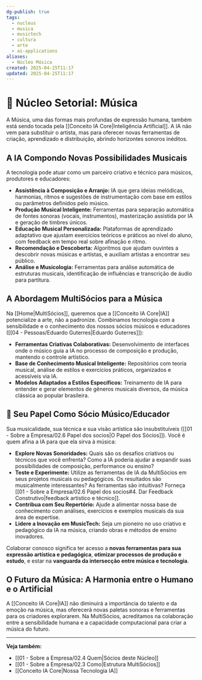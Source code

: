 ```yaml
---
dg-publish: true
tags:
  - nucleus
  - musica
  - musictech
  - cultura
  - arte
  - ai-applications
aliases:
  - Núcleo Música
created: 2025-04-25T11:17
updated: 2025-04-25T11:17
---
```


# 🎵 Núcleo Setorial: Música

A Música, uma das formas mais profundas de expressão humana, também está sendo tocada pela [[Conceito IA Core\|Inteligência Artificial]]. A IA não vem para substituir o artista, mas para oferecer novas ferramentas de criação, aprendizado e distribuição, abrindo horizontes sonoros inéditos.

## A IA Compondo Novas Possibilidades Musicais

A tecnologia pode atuar como um parceiro criativo e técnico para músicos, produtores e educadores:

*   **Assistência à Composição e Arranjo:** IA que gera ideias melódicas, harmonias, ritmos e sugestões de instrumentação com base em estilos ou parâmetros definidos pelo músico.
*   **Produção Musical Inteligente:** Ferramentas para separação automática de fontes sonoras (vocais, instrumentos), masterização assistida por IA e geração de timbres únicos.
*   **Educação Musical Personalizada:** Plataformas de aprendizado adaptativo que ajustam exercícios teóricos e práticos ao nível do aluno, com feedback em tempo real sobre afinação e ritmo.
*   **Recomendação e Descoberta:** Algoritmos que ajudam ouvintes a descobrir novas músicas e artistas, e auxiliam artistas a encontrar seu público.
*   **Análise e Musicologia:** Ferramentas para análise automática de estruturas musicais, identificação de influências e transcrição de áudio para partitura.

## A Abordagem MultiSócios para a Música

Na [[Home\|MultiSócios]], queremos que a [[Conceito IA Core\|IA]] potencialize a arte, não a padronize. Combinamos tecnologia com a sensibilidade e o conhecimento dos nossos sócios músicos e educadores ([[04 - Pessoas/Eduardo Guterres\|Eduardo Guterres]]):

*   **Ferramentas Criativas Colaborativas:** Desenvolvimento de interfaces onde o músico guia a IA no processo de composição e produção, mantendo o controle artístico.
*   **Base de Conhecimento Musical Inteligente:** Repositórios com teoria musical, análise de estilos e exercícios práticos, organizados e acessíveis via IA.
*   **Modelos Adaptados a Estilos Específicos:** Treinamento de IA para entender e gerar elementos de gêneros musicais diversos, da música clássica ao popular brasileira.

## 🎼 Seu Papel Como Sócio Músico/Educador

Sua musicalidade, sua técnica e sua visão artística são insubstituíveis ([[01 - Sobre a Empresa/02.6 Papel dos socios\|O Papel dos Sócios]]). Você é quem afina a IA para que ela sirva à música:

*   **Explore Novas Sonoridades:** Quais são os desafios criativos ou técnicos que você enfrenta? Como a IA poderia ajudar a expandir suas possibilidades de composição, performance ou ensino?
*   **Teste e Experimente:** Utilize as ferramentas de IA da MultiSócios em seus projetos musicais ou pedagógicos. Os resultados são musicalmente interessantes? As ferramentas são intuitivas? Forneça [[01 - Sobre a Empresa/02.6 Papel dos socios#4. Dar Feedback Construtivo\|feedback artístico e técnico]].
*   **Contribua com Seu Repertório:** Ajude a alimentar nossa base de conhecimento com análises, exercícios e exemplos musicais da sua área de expertise.
*   **Lidere a Inovação em MusicTech:** Seja um pioneiro no uso criativo e pedagógico da IA na música, criando obras e métodos de ensino inovadores.

Colaborar conosco significa ter acesso a **novas ferramentas para sua expressão artística e pedagógica**, **otimizar processos de produção e estudo**, e estar na **vanguarda da intersecção entre música e tecnologia**.

## O Futuro da Música: A Harmonia entre o Humano e o Artificial

A [[Conceito IA Core\|IA]] não diminuirá a importância do talento e da emoção na música, mas oferecerá novas paletas sonoras e ferramentas para os criadores explorarem. Na MultiSócios, acreditamos na colaboração entre a sensibilidade humana e a capacidade computacional para criar a música do futuro.

---
**Veja também:**
*   [[01 - Sobre a Empresa/02.4 Quem\|Sócios deste Núcleo]]
*   [[01 - Sobre a Empresa/02.3 Como\|Estrutura MultiSócios]]
*   [[Conceito IA Core\|Nossa Tecnologia IA]]
